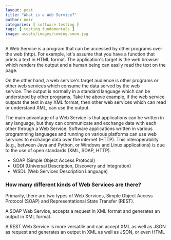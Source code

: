 ```yaml
---
layout: post
title: "What is a Web Service?"
author: Amir
categories: [ software testing ]
tags: [ testing fundamentals ]
image: assets/images/coming-soon.jpg
---
```


A Web Service is a program that can be accessed by other programs over the web (http). For example, let's assume that you have a function that prints a text in HTML format. The application's target is the web browser which renders the output and a human being can easily read the text on the page.

On the other hand, a web service's target audience is other programs or other web services which consume the data served by the web service. The output is normally in a standard language which can be understood by other programs. Take the above example, if the web service outputs the text in say XML format, then other web services which can read or understand XML, can use the output.

The main advantage of a Web Service is that applications can be written in any language, but they can communicate and exchange data with each other through a Web Service. Software applications written in various programming languages and running on various platforms can use web services to exchange data over the internet (HTTP). This interoperability (e.g., between Java and Python, or Windows and Linux applications) is due to the use of open standards (XML, SOAP, HTTP).

*   SOAP (Simple Object Access Protocol)
*   UDDI (Universal Description, Discovery and Integration)
*   WSDL (Web Services Description Language)

### How many different kinds of Web Services are there?

Primarily, there are two types of Web Services, Simple Object Access Protocol (SOAP) and Representational State Transfer (REST).

A SOAP Web Service, accepts a request in XML format and generates an output in XML format.

A REST Web Service is more versatile and can accept XML as well as JSON as request and generates an output in XML as well as JSON, or even HTML